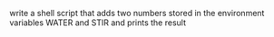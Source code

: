 write a shell script that adds two numbers stored in the environment variables WATER and STIR and prints the result
